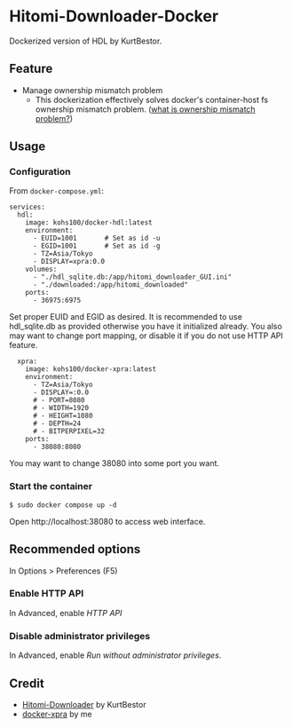 # Hitomi-Downloader-Docker

Dockerized version of HDL by KurtBestor.

## Feature

- Manage ownership mismatch problem
  - This dockerization effectively solves docker's container-host fs ownership mismatch problem. ([what is ownership mismatch problem?](https://www.joyfulbikeshedding.com/blog/2021-03-15-docker-and-the-host-filesystem-owner-matching-problem.html]))

## Usage

### Configuration

From `docker-compose.yml`:
```
services:
  hdl:
    image: kohs100/docker-hdl:latest
    environment:
      - EUID=1001       # Set as id -u
      - EGID=1001       # Set as id -g
      - TZ=Asia/Tokyo
      - DISPLAY=xpra:0.0
    volumes:
      - "./hdl_sqlite.db:/app/hitomi_downloader_GUI.ini"
      - "./downloaded:/app/hitomi_downloaded"
    ports:
      - 36975:6975
```
Set proper EUID and EGID as desired. It is recommended to use hdl_sqlite.db as provided otherwise you have it initialized already. You also may want to change port mapping, or disable it if you do not use HTTP API feature.

```
  xpra:
    image: kohs100/docker-xpra:latest
    environment:
      - TZ=Asia/Tokyo
      - DISPLAY=:0.0
      # - PORT=8080
      # - WIDTH=1920
      # - HEIGHT=1080
      # - DEPTH=24
      # - BITPERPIXEL=32
    ports:
      - 38080:8080
```
You may want to change 38080 into some port you want.

### Start the container
```
$ sudo docker compose up -d
```
Open http://localhost:38080 to access web interface.

## Recommended options

In Options > Preferences (F5)

### Enable HTTP API

In Advanced, enable _HTTP API_

### Disable administrator privileges

In Advanced, enable _Run without administrator privileges_.

## Credit

- [Hitomi-Downloader](https://github.com/KurtBestor/Hitomi-Downloader) by KurtBestor
- [docker-xpra](https://github.com/kohs100/docker-xpra) by me